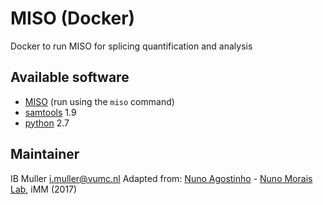 # MISO (Docker)
Docker to run MISO for splicing quantification and analysis

## Available software
- [MISO](http://genes.mit.edu/burgelab/miso/) (run using the `miso` command)
- [samtools](http://htslib.org) 1.9
- [python](https://python.org) 2.7

## Maintainer
IB Muller i.muller@vumc.nl
Adapted from:
[Nuno Agostinho](mailto:nunodanielagostinho@gmail.com) - [Nuno Morais Lab](http://imm.medicina.ulisboa.pt/group/compbio/), iMM (2017)
